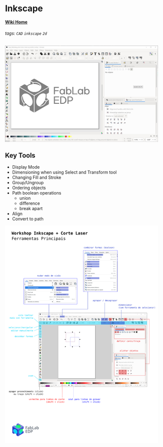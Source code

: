 # Inkscape

**[Wiki Home](https://hackmd.io/@fablabedp/home)**

###### tags: `CAD` `inkscape` `2d`

![](https://github.com/fablabedp/fablabedp-wiki/raw/main/images/inkscape.jpg)  

## Key Tools

- Display Mode
- Dimensioning when using Select and Transform tool
- Changing Fill and Stroke
- Group/Ungroup
- Ordering objects
- Path boolean operations
  - union
  - difference
  - break apart
- Align
- Convert to path

[![](https://github.com/fablabedp/fablabedp-wiki/raw/main/workshops/resources/inkscape_tool_reference.svg)](https://github.com/fablabedp/fablabedp-wiki/raw/main/workshops/resources/inkscape_tool_reference.pdf)